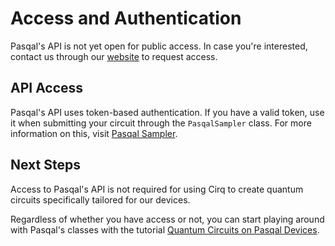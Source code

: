 # Access and Authentication

Pasqal's API is not yet open for public access. In case you're interested, contact
us through our [website](https://pasqal.io/contact/) to request access.

## API Access

Pasqal's API uses token-based authentication. If you have a valid token, use it when
submitting your circuit through the `PasqalSampler` class. For more information on
this, visit [Pasqal Sampler](sampler.md).


## Next Steps

Access to Pasqal's API is not required for using Cirq to create quantum circuits
specifically tailored for our devices.

Regardless of whether you have access or not, you can start playing around with Pasqal's classes with the
tutorial [Quantum Circuits on Pasqal Devices](/cirq/hardware/pasqal/getting_started.ipynb).
